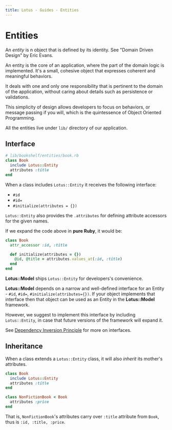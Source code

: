 ```yaml
---
title: Lotus - Guides - Entities
---
```


# Entities

An _entity_ is n object that is defined by its identity.
See "Domain Driven Design" by Eric Evans.

An entity is the core of an application, where the part of the domain logic is implemented.
It's a small, cohesive object that expresses coherent and meaningful behaviors.

It deals with one and only one responsibility that is pertinent to the
domain of the application, without caring about details such as persistence
or validations.

This simplicity of design allows developers to focus on behaviors, or
message passing if you will, which is the quintessence of Object Oriented Programming.

All the entities live under `lib/` directory of our application.

## Interface

```ruby
# lib/bookshelf/entities/book.rb
class Book
  include Lotus::Entity
  attributes :title
end
```

When a class includes `Lotus::Entity` it receives the following interface:

  * `#id`
  * `#id=`
  * `#initialize(attributes = {})`

`Lotus::Entity` also provides the `.attributes` for defining attribute accessors for the given names.

If we expand the code above in **pure Ruby**, it would be:

```ruby
class Book
  attr_accessor :id, :title

  def initialize(attributes = {})
    @id, @title = attributes.values_at(:id, :title)
  end
end
```

**Lotus::Model** ships `Lotus::Entity` for developers's convenience.

**Lotus::Model** depends on a narrow and well-defined interface for an Entity - `#id`, `#id=`, `#initialize(attributes={})`.
If your object implements that interface then that object can be used as an Entity in the **Lotus::Model** framework.

However, we suggest to implement this interface by including `Lotus::Entity`, in case that future versions of the framework will expand it.

See [Dependency Inversion Principle](http://en.wikipedia.org/wiki/Dependency_inversion_principle) for more on interfaces.

## Inheritance

When a class extends a `Lotus::Entity` class, it will also *inherit* its mother's attributes.

```ruby
class Book
  include Lotus::Entity
  attributes :title
end

class NonFictionBook < Book
  attributes :price
end
```

That is, `NonFictionBook`'s attributes carry over `:title` attribute from `Book`,
thus is `:id, :title, :price`.
